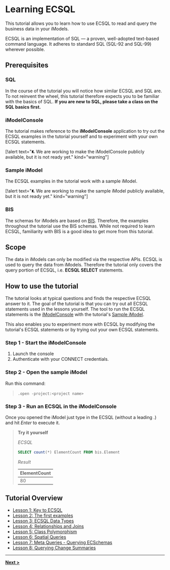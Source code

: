 # Learning ECSQL

This tutorial allows you to learn how to use ECSQL to read and query the business data in your iModels.

ECSQL is an implementation of SQL — a proven, well-adopted text-based command language. It adheres to
standard SQL (SQL-92 and SQL-99) wherever possible.

## Prerequisites

### SQL

In the course of the tutorial you will notice how similar ECSQL and SQL are. To not reinvent the wheel, this tutorial therefore expects you to be familiar with the basics of SQL. **If you are new to SQL, please take a class on the SQL basics first.**

### iModelConsole

The tutorial makes reference to the **iModelConsole** application to try out the ECSQL examples in the tutorial yourself and to experiment with your own ECSQL statements.

[!alert text="<img src="./media/wip.svg" style="width:2%;height:2%;">  We are working to make the iModelConsole publicly available, but it is not ready yet." kind="warning"]

### Sample iModel

The ECSQL examples in the tutorial work with a sample iModel.

[!alert text="<img src="./media/wip.svg" style="width:2%;height:2%;">  We are working to make the sample iModel publicly available, but it is not ready yet." kind="warning"]

### BIS

The schemas for iModels are based on [BIS](../../bis/index.md). Therefore, the examples throughout the tutorial use the BIS schemas. While not required to learn ECSQL, familiarity with BIS is a good idea to get more from this tutorial.

## Scope

The data in iModels can only be modified via the respective APIs. ECSQL is used to query the data from iModels. Therefore the tutorial only covers the query portion of ECSQL, i.e. **ECSQL SELECT** statements.

## How to use the tutorial

The tutorial looks at typical questions and finds the respective ECSQL answer to it. The goal of the tutorial is that you can try out all ECSQL statements used in the lessons yourself. The tool to run the ECSQL statements is the [iModelConsole](#imodelconsole) with the tutorial's [Sample iModel](#sample-imodel).

This also enables you to experiment more with ECSQL by modifying the tutorial's ECSQL statements or by trying out your own ECSQL statements.

### Step 1 - Start the iModelConsole

1. Launch the console
1. Authenticate with your CONNECT credentials.

### Step 2 - Open the sample iModel

Run this command:

> `.open -project:<project name>`

### Step 3 - Run an ECSQL in the iModelConsole

Once you opened the iModel just type in the ECSQL (without a leading .) and hit *Enter* to execute it.

> **Try it yourself**
>
> *ECSQL*
> ```sql
> SELECT count(*) ElementCount FROM bis.Element
> ```
>
> *Result*
>
> ElementCount |
> --- |
> 80 |

## Tutorial Overview

* [Lesson 1: Key to ECSQL](./KeyToECSQL.md)
* [Lesson 2: The first examples](./FirstExamples.md)
* [Lesson 3: ECSQL Data Types](./ECSQLDataTypes.md)
* [Lesson 4: Relationships and Joins](./Joins.md)
* [Lesson 5: Class Polymorphism](./PolymorphicQueries.md)
* [Lesson 6: Spatial Queries](./SpatialQueries.md)
* [Lesson 7: Meta Queries - Querying ECSchemas](./MetaQueries.md)
* [Lesson 8: Querying Change Summaries](./ChangeSummaryQueries.md)

---

[**Next >**](./KeyToECSQL.md)